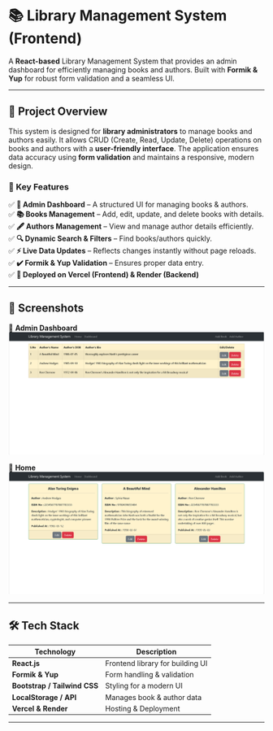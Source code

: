 # 📚 Library Management System (Frontend)

A **React-based** Library Management System that provides an admin dashboard for efficiently managing books and authors. Built with **Formik & Yup** for robust form validation and a seamless UI.  

---
## 📖 Project Overview  

This system is designed for **library administrators** to manage books and authors easily. It allows CRUD (Create, Read, Update, Delete) operations on books and authors with a **user-friendly interface**. The application ensures data accuracy using **form validation** and maintains a responsive, modern design.  

### 🔹 Key Features  

✅ **📌 Admin Dashboard** – A structured UI for managing books & authors.  
✅ **📚 Books Management** – Add, edit, update, and delete books with details.  
✅ **🖋️ Authors Management** – View and manage author details efficiently.  
✅ **🔍 Dynamic Search & Filters** – Find books/authors quickly.  
✅ **⚡ Live Data Updates** – Reflects changes instantly without page reloads.  
✅ **✔️ Formik & Yup Validation** – Ensures proper data entry.  
✅ **🚀 Deployed on Vercel (Frontend) & Render (Backend)**  

---

## 📸 Screenshots  

📌 **Admin Dashboard**  
![Dashboard](src/assets/Dashboard.png) 

📌 **Home**  
![Home](src/assets/Home.png)  

---

## 🛠️ Tech Stack  

| **Technology** | **Description** |
|--------------|-------------|
| **React.js** | Frontend library for building UI |
| **Formik & Yup** | Form handling & validation |
| **Bootstrap / Tailwind CSS** | Styling for a modern UI |
| **LocalStorage / API** | Manages book & author data |
| **Vercel & Render** | Hosting & Deployment |

---


